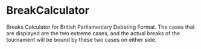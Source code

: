 # BreakCalculator
Breaks Calculator for British Parliamentary Debating Format.
The cases that are displayed are the two extreme cases, and the actual breaks of the tournament will be bound by these two cases on either side.
